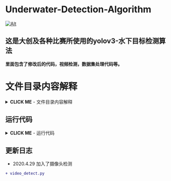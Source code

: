 
# Underwater-Detection-Algorithm

[![Alt](https://img.shields.io/github/repo-size/Team-Coding-Like-Immortal/Underwater-Detection-Algorithm?color=blue&label=repo%20size&style=for-the-badge)](https://github.com/Team-Coding-Like-Immortal/Underwater-Detection-Algorithm/)

## 这是大创及各种比赛所使用的yolov3-水下目标检测算法

**里面包含了修改后的代码，视频检测，数据集处理代码等。**


# 文件目录内容解释
<details><summary><b>CLICK ME</b> - 文件目录内容解释</summary>
  

* `assets`:一些样本预测图，基本不用动
* `config`:yolov3神经网络的配置文件以及.data文件
* `data`:存放数据集的地方，里面是custom是存放自定义数据集的，里面有test.py和voc_label.py文件用来生成标签文件和数据集中的图片路径
* `other-utils`:存放各种杂七杂八的代码，都是yolo有关的，包含之前试着写的视频检测和摄像头检测
* `pyqt_ui`:未来打算用qt写一个界面方便使用，存放相关的.py和.ui文件
* `requirement`:存放了运行训练、检测、测试的指令，所需依赖，权重下载文件
* `utils`:存放关于yolo神经网络相关的方法和函数
* `detect.py`:检测图片
* `train.py`:训练模型
* `test.py`:测试模型
* `video_detect.py`:视频或者摄像头检测
* `models.py`:神经网络架构
</details>

## 运行代码
<details><summary><b>CLICK ME</b> - 运行代码</summary>
```bash
python train.py --model_def config/yolov3-custom.cfg --data_config config/custom.data --pretrained_weights weights/darknet53.conv.74
python test.py --weights_path weights/yolov3_ckpt_125.pth --data_config config/custom.data --class_path data/custom/classes.names --model_def config/yolov3-custom.cfg
python train.py --model_def config/yolov3-custom.cfg --data_config config/custom.data --pretrained_weights weights/yolov3_ckpt.pth --batch_size 693 --epochs 50 --checkpoint_interval 5
python detect.py --image_folder data/test --model_def config/yolov3-custom.cfg --weights_path weights/yolov3_ckpt.pth --class_path data/custom/classes.names
```
</details>

## 更新日志

- 2020.4.29 加入了摄像头检测
```diff
+ video_detect.py
```



